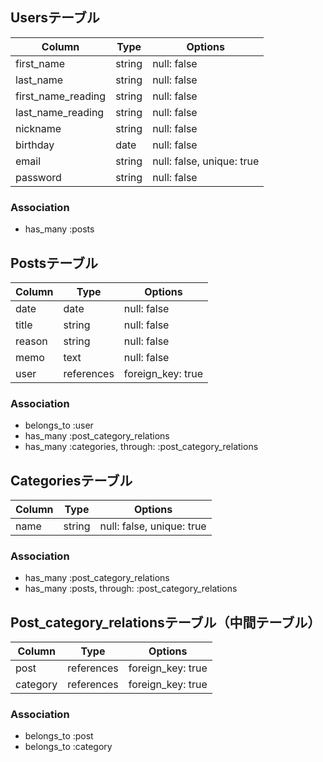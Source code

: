 ## Usersテーブル

| Column             | Type     | Options                   |
|--------------------|----------|---------------------------|
| first_name         | string   | null: false               |
| last_name          | string   | null: false               |
| first_name_reading | string   | null: false               |
| last_name_reading  | string   | null: false               |
| nickname           | string   | null: false               |
| birthday           | date     | null: false               |
| email              | string   | null: false, unique: true |
| password           | string   | null: false               |

### Association

- has_many :posts



## Postsテーブル

| Column | Type       | Options           |
|--------|------------|-------------------|
| date   | date       | null: false       |
| title  | string     | null: false       |
| reason | string     | null: false       |
| memo   | text       | null: false       |
| user   | references | foreign_key: true |

### Association

- belongs_to :user
- has_many :post_category_relations
- has_many :categories, through: :post_category_relations



## Categoriesテーブル

| Column | Type       | Options                   |
|--------|------------|---------------------------|
| name   | string     | null: false, unique: true |

### Association

- has_many :post_category_relations
- has_many :posts, through: :post_category_relations



## Post_category_relationsテーブル（中間テーブル）

| Column   | Type       | Options           |
|----------|------------|-------------------|
| post     | references | foreign_key: true |
| category | references | foreign_key: true |

### Association

- belongs_to :post
- belongs_to :category